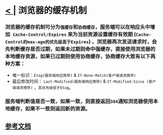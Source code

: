 # [< |](./readme.md) 浏览器的缓存机制 

### 浏览器的缓存机制可分为`强缓存`和`协商缓存`，服务端可以在响应头中增加` Cache-Control/Expires` 来为当前资源设置缓存有效期 (`Cache-Control的max-age的优先级高于Expires`) ，浏览器再次发送请求时，会先判断缓存是否过期，如果未过期则命中强缓存，直接使用浏览器的本地缓存资源，如果已过期则使用协商缓存，协商缓存大致有以下两种方案：
- 唯一标识：`Etag(服务端响应携带)` & `If-None-Match(客户端请求携带)`
- 最后修改时间： `Last-Modified(服务端响应携带)` & `If-Modified-Since (客户端请求携带)` ，`其优先级低于Etag`。
### 服务端判断值是否一致，如果一致，则直接返回`304`通知浏览器使用本地缓存，如果不一致则返回新的资源。

## [参考文档](https://www.jianshu.com/p/54cc04190252)